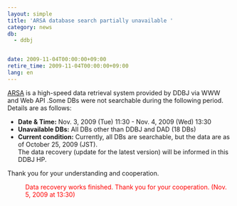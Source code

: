 ```yaml
---
layout: simple
title: 'ARSA database search partially unavailable '
category: news
db:
  - ddbj


date: 2009-11-04T00:00:00+09:00
retire_time: 2009-11-04T00:00:00+09:00
lang: en
---
```


<html><a href="http://arsa.ddbj.nig.ac.jp/top-e.html">ARSA</a> is a high-speed data retrieval system provided by DDBJ via WWW and Web API .Some DBs were not searchable during the following period. Details are as follows:

<ul>
    <li><b>Date &amp; Time:</b> Nov. 3, 2009 (Tue) 11:30 - Nov. 4, 2009 (Wed) 13:30 </li>
    <li><b>Unavailable DBs:</b> All DBs other than DDBJ and DAD (18 DBs)</li>
    <li><b>Current condition:</b> Currently, all DBs are searchable, but the data are as of October 25, 2009 (JST).<br> The data recovery (update for the latest version) will be informed in this DDBJ HP.</li>
</ul>

<p>Thank you for your understanding and cooperation.</p>
<dd>
    <font color="#ff0000">Data recovery works finished. Thank you for your cooperation. (Nov. 5, 2009 at 13:30)</font>
</dd>
</html>
